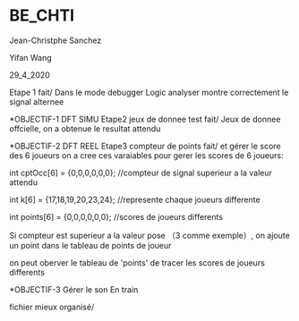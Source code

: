 # BE_CHTI

Jean-Christphe Sanchez

Yifan Wang

29_4_2020

Etape 1 fait/ Dans le mode debugger Logic analyser montre correctement le signal alternee 

*OBJECTIF-1 DFT SIMU    Etape2 jeux de donnee test fait/
      Jeux de donnee offcielle, on a obtenue le resultat attendu

*OBJECTIF-2 DFT REEL    Etape3 compteur de points fait/ et gérer le score des 6 joueurs
on a cree ces varaiables pour gerer les scores de 6 joueurs:

int cptOcc[6] = {0,0,0,0,0,0}; //compteur de signal superieur a la valeur attendu

int k[6] = {17,18,19,20,23,24}; //represente chaque joueurs differente

int points[6] = {0,0,0,0,0,0}; //scores de joueurs differents

Si compteur est superieur a la valeur pose （3 comme exemple）, on ajoute un point dans le tableau de points de joueur

on peut oberver le tableau de 'points' de tracer les scores de joueurs differents


*OBJECTIF-3 Gérer le son   En train


fichier mieux organisé/


